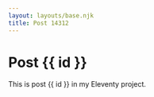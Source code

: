 ```yaml
---
layout: layouts/base.njk
title: Post 14312
---
```


# Post {{ id }}

This is post {{ id }} in my Eleventy project.
